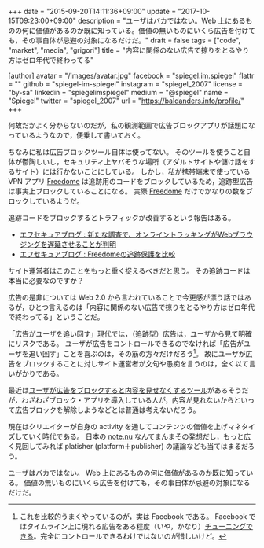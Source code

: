 +++
date = "2015-09-20T14:11:36+09:00"
update = "2017-10-15T09:23:00+09:00"
description = "ユーザはバカではない。Web 上にあるものの何に価値があるのか既に知っている。価値の無いものにいくら広告を付けても，その事自体が忌避の対象になるだけだ。"
draft = false
tags = ["code", "market", "media", "grigori"]
title = "内容に関係のない広告で掠りをとるやり方はゼロ年代で終わってる"

[author]
  avatar = "/images/avatar.jpg"
  facebook = "spiegel.im.spiegel"
  flattr = ""
  github = "spiegel-im-spiegel"
  instagram = "spiegel_2007"
  license = "by-sa"
  linkedin = "spiegelimspiegel"
  medium = "@spiegel"
  name = "Spiegel"
  twitter = "spiegel_2007"
  url = "https://baldanders.info/profile/"
+++

何故だかよく分からないのだが，私の観測範囲で広告ブロックアプリが話題になっているようなので，便乗して書いておく。

ちなみに私は広告ブロックツール自体は使ってない。
そのツールを使うこと自体が鬱陶しいし，セキュリティ上ヤバそうな場所（アダルトサイトや儲け話をするサイト）には行かないことにしている。
しかし，私が携帯端末で使っている VPN アプリ [Freedome](https://www.f-secure.com/en/web/home_global/freedome) は追跡用のコードをブロックしているため，追跡型広告は事実上ブロックしていることになる。
実際 [Freedome](https://www.f-secure.com/en/web/home_global/freedome) だけでかなりの数をブロックしているようだ。

追跡コードをブロックするとトラフィックが改善するという報告はある。

- [エフセキュアブログ : 新たな調査で、オンライントラッキングがWebブラウジングを遅延させることが判明](http://blog.f-secure.jp/archives/50754459.html)
- [エフセキュアブログ : Freedomeの追跡保護を比較](http://blog.f-secure.jp/archives/50754721.html)

サイト運営者はこのことをもっと重く捉えるべきだと思う。
その追跡コードは本当に必要なのですか？

広告の是非については Web 2.0 から言われていることで今更感が漂う話ではあるが，ひとつ言えるのは「内容に関係のない広告で掠りをとるやり方はゼロ年代で終わってる」ということだ。

「広告がユーザを追い回す」現代では，（追跡型）広告は，ユーザから見て明確にリスクである。
ユーザが広告をコントロールできるのでなければ「広告がユーザを追い回す」ことを喜ぶのは，その筋の方々だけだろう[^1]。
故にユーザが広告をブロックすることに対しサイト運営者が文句や愚痴を言うのは，全く以て言いがかりである。

[^1]: これを比較的うまくやっているのが，実は Facebook である。  Facebook ではタイムライン上に現れる広告をある程度（いや，かなり）[チューニングできる](http://blog.f-secure.jp/archives/50750076.html)。完全にコントロールできるわけではないのが惜しいけど。

最近は[ユーザが広告をブロックすると内容を見せなくするツール](http://qiita.com/osamu1203/items/c0e92b3ac661046dfd79)があるそうだが，わざわざブロック・アプリを導入している人が，内容が見れないからといって広告ブロックを解除しようなどとは普通は考えないだろう。

現在はクリエイターが自身の activity を通してコンテンツの価値を上げマネタイズしていく時代である。
日本の [note.nu](https://note.mu/) なんてまんまその発想だし，もっと広く見回してみれば platisher (platform＋publisher) の議論なども当てはまるだろう。

ユーザはバカではない。
Web 上にあるものの何に価値があるのか既に知っている。
価値の無いものにいくら広告を付けても，その事自体が忌避の対象になるだけだ。
